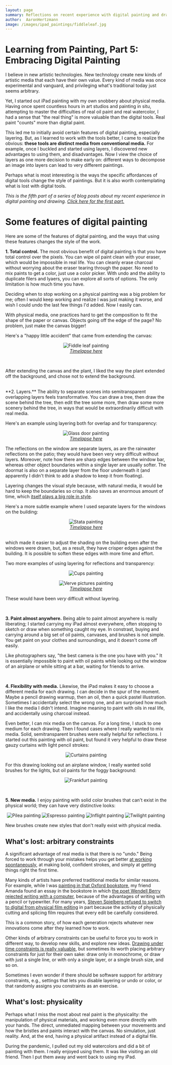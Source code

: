 ```yaml
---
layout: page
summary: Reflections on recent experience with digital painting and drawing
author:  AaronHertzmann
image: /images/ipad_paintings/fiddleleaf.jpg
---
```





# Learning from Painting, Part 5: Embracing Digital Painting


I believe in new artistic technologies. New technology create new kinds of artistic media that each have their own value. Every kind of media was once experimental and vanguard, and privileging what's traditional today just seems arbitrary. 

Yet, I started out iPad painting with my own snobbery about physical media.
Having once spent countless hours in art studios and painting in situ, attempting to master the difficulties of real oil paint and real watercolor, I had a sense that "the real thing" is more valuable than the digital tools. Real paint "counts" more than digital paint.

This led me to initially avoid certain features of digital painting, especially layering. But, as I learned to work with the tools better, I came to realize the obvious: **these tools are distinct media from conventional media.** For example, once I buckled and started using layers, I discovered new advantages to using them, and disadvantages. Now I view the choice of layers as one more decision to make early on: different ways to decompose an image into layers can lead to very different paintings.

Perhaps what is most interesting is the ways the specific affordances of digital tools change the style of paintings.  But it is also worth contemplating what is lost with digital tools.

*This is the fifth part of a series of blog posts about my recent experience in digital painting and drawing. [Click here for the first part.](/2020/10/05/art-is-a-process.html)*  


Some features of digital painting
===

Here are some of the features of digital painting, and the ways that using these features changes the style of the work.

**1. Total control.** 
The most obvious benefit of digital painting is that you have total control over the pixels. You can wipe oil paint clean with your eraser, which would be impossible in real life. You can cleanly erase charcoal without worrying about the eraser tearing through the paper.  No need to mix paints to get a color, just use a color picker. With undo and the ability to duplicate filers and lyaers, you can explore all sorts of options.  The only limitation is how much time you have.

Deciding when to stop working on a physical painting was a big problem for me; often I would keep working and realize I was just making it worse, and wish I could undo the last few things I'd added. Now I easily can.

With physical media, one practices hard to get the composition to fit the shape of the paper or canvas. Objects going off the edge of the page? No problem, just make the canvas bigger!

Here's a "happy little accident" that came from extending the canvas:

<center>
<figure>
<img src="../../../images/ipad_paintings/fiddleleaf.jpg" alt="Fiddle leaf painting">
<figcaption align="center"><I>
<a href="https://www.instagram.com/p/B7lkjXip-g5/">Timelapse here</a>
</I></figcaption>
</figure>
</center>
<br>

After extending the canvas and the plant, I liked the way the plant  extended off the background, and chose not to extend the background.

<BR>
**2. Layers.**
The ability to separate scenes into semitransparent overlapping layers feels transformative. You can draw a tree, then draw the scene behind the tree, then edit the tree some more, then draw some more scenery behind the tree, in ways that would be extraordinarily difficult with real media. 

Here's an example using layering both for overlap and for transparency:
<center>
<figure>
<img src="../../../images/ipad_paintings/glassdoor.jpg" alt="Glass door painting">
<figcaption align="center"><I>
<a href="https://www.instagram.com/p/B9wxiwfpl7S/">Timelapse here</a>
</I></figcaption>
</figure>
</center>
The reflections on the window are separate layers, as are the rainwater reflections on the patio; they would have been very very difficult without layers.  Moreover, note how there are sharp edges between the window bar, whereas other object boundaries within a single layer are usually softer. The doormat is also on a separate layer from the floor underneath it (and apparently I didn't think to add a shadow to keep it from floating).

Layering changes the visual style because, with natural media, it would be hard to keep the boundaries so crisp. It also saves an enormous amount of time, which [itself plays a big role in style](/2020/10/26/time-and-speed.html).

Here's a more subtle example where I used separate layers for the windows on the building:
<center>
<figure>
<img src="../../../images/ipad_paintings/stata.jpg" alt="Stata painting">
<figcaption align="center"><I>
<a href="https://www.instagram.com/p/B5QI2LsJzF9/">Timelapse here</a>
</I></figcaption>
</figure>
</center>
<br>
which made it easier to adjust the shading on the building even after the windows were drawn, but, as a result, they have crisper edges against the building. It is possible to soften these edges with more time and effort.


Two more examples of using layering for reflections and transparency:
<center>
<figure>
<img src="../../../images/ipad_paintings/cups.jpg" alt="Cups painting">
</figure>
</center>


<center>
<figure>
<img src="../../../images/ipad_paintings/verve_pix.jpg" alt="Verve pictures painting">
<figcaption align="center"><I>
<a href="https://www.instagram.com/p/B7oRDebJFyg/">Timelapse here</a>
</I></figcaption>
</figure>
</center>



These would have been *very* difficult without layering.

<BR>

**3. Paint almost anywhere.**
Being able to paint almost anywhere is really liberating; I started carrying my iPad almost everywhere, often stopping to sketch or draw when something caught my eye. In constrast, buying and carrying around a big set of oil paints, canvases, and brushes is not simple. You get paint on your clothes and surroundings, and it doesn't come off easily. 

Like photographers say, "the best camera is the one you have with you." It is essentially impossible to paint with oil paints while looking out the window of an airplane or while sitting at a bar, waiting for friends to arrive.

<BR>

**4. Flexibility with media.**
Likewise, the iPad makes it easy to choose a different media for each drawing. I can decide in the spur of the moment. Maybe a pencil drawing warmup, then an oil, then a quick pastel illustration. Sometimes I accidentally select the wrong one, and am surprised how much I like the media I didn't intend. Imagine meaning to paint with oils in real life, and accidentally using charcoal instead.

Even better, I can mix media on the canvas. For a long time, I stuck to one medium for each drawing. Then I found cases where I really wanted to mix media. Solid, semitransparent brushes were really helpful for reflections. I started out this painting with oil paint, but found it very helpful to draw these gauzy curtains with light pencil strokes:

<center>
<figure>
<img src="../../../images/ipad_paintings/curtains.jpg" alt="Curtains painting">
</figure>
</center>

For this drawing looking out an airplane window, I really wanted solid brushes for the lights, but oil paints for the foggy background:

<center>
<figure>
<img src="../../../images/ipad_paintings/frankfurt.jpg" alt="Frankfurt painting">
</figure>
</center>

<BR>

**5. New media.**
I enjoy painting with solid color brushes that can't exist in the physical world; they can have very distinctive looks:

<center>
<img src="../../../images/ipad_paintings/pilea_flat.jpg" alt="Pilea painting">
<img src="../../../images/ipad_paintings/espresso_verve.jpg" alt="Espresso painting">
<img src="../../../images/ipad_paintings/inflight.jpg" alt="Inflight painting">
<img src="../../../images/ipad_paintings/twilight.jpg" alt="Twilight painting">
</center>

New brushes create new styles that don't really exist with physical media.




What's lost: arbitrary constraints
---

A significant advantage of real media is that there is no "undo." Being forced to work through your mistakes helps you get better [at working spontaneously](/2020/10/26/time-and-speed.html), at making bold, confident strokes, and simply at getting things right the first time.

Many kinds of artists have preferred traditional media for similar reasons. For example, while I was [painting in that Oxford bookstore](https://www.instagram.com/p/B5MZ1p-pcKb/), my  friend Amanda found an essay in the bookstore in which [the poet Wendell Berry rejected  writing with a computer](http://classes.matthewjbrown.net/teaching-files/philtech/berry-computer.pdf), because of the advantages of writing with a pencil or typewriter. For many years, [Steven Spielberg refused to switch to digital from physical film editing](https://cinemontage.org/michael-kahn-steven-spielberg-digital/) in part because the activity of physically cutting and splicing film requires that every edit be carefully considered. 

This is a common story, of how each generation rejects whatever new innovations come after they learned how to work.

Other kinds of arbitrary constraints can be useful to force you to  work in different way, to develop new skills, and explore new ideas.
[Drawing under time constraints is really valuable](/2020/10/26/time-and-speed.html), but sometimes its worth placing arbitrary constraints for just for their own sake: draw only in monochrome, or draw with just a single line, or with only a single layer, or a single brush size, and so on. 

Sometimes I even wonder if there should be software support for arbitrary constraints, e.g., settings that lets you disable layering or undo or color, or that randomly assigns you constraints as an exercise.


What's lost: physicality
---

Perhaps what I miss the most about real paint is the physicality: the manipulation of physical materials, and working even more directly with your hands. The direct, unmediated mapping between your movements and how the bristles and paints interact with the canvas. No simulation, just reality. And, at the end, having a physical artifact instead of a digital file.

During the pandemic, I pulled out my old watercolors and did a bit of painting with them. I really enjoyed using them. It was like visiting an old friend. Then I put them away and went back to using my iPad.


